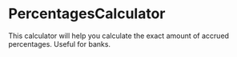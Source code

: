 # PercentagesCalculator
This calculator will help you calculate the exact amount of accrued percentages. Useful for banks.
